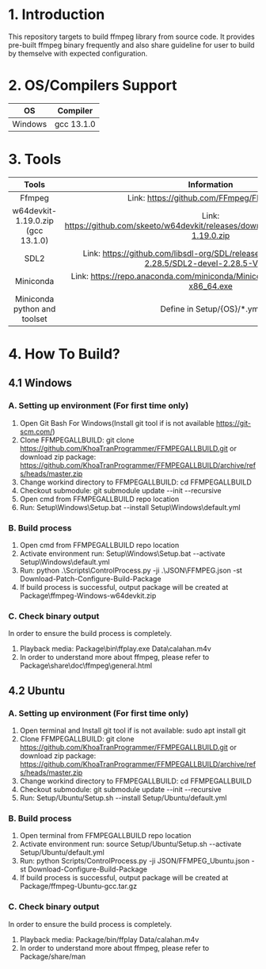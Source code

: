 # 1. Introduction
This repository targets to build ffmpeg library from source code. It provides pre-built ffmpeg binary frequently and also share guideline for user to build by themselve with expected configuration.

# 2. OS/Compilers Support
| OS | Compiler |
| :---:   | :---: |
| Windows | gcc 13.1.0   |

# 3. Tools
| Tools | Information |
| :---: | :---------: |
| Ffmpeg | Link: https://github.com/FFmpeg/FFmpeg.git |
| w64devkit-1.19.0.zip (gcc 13.1.0) | Link: https://github.com/skeeto/w64devkit/releases/download/v1.19.0/w64devkit-1.19.0.zip |
| SDL2 | Link: https://github.com/libsdl-org/SDL/releases/download/release-2.28.5/SDL2-devel-2.28.5-VC.zip |
| Miniconda | Link: https://repo.anaconda.com/miniconda/Miniconda3-latest-Windows-x86_64.exe |
| Miniconda python and toolset | Define in Setup/{OS}/*.yml |

# 4. How To Build?
## 4.1 Windows
### A. Setting up environment (For first time only)
1. Open Git Bash For Windows(Install git tool if is not available https://git-scm.com/)
2. Clone FFMPEGALLBUILD: git clone https://github.com/KhoaTranProgrammer/FFMPEGALLBUILD.git or download zip package: https://github.com/KhoaTranProgrammer/FFMPEGALLBUILD/archive/refs/heads/master.zip
3. Change workind directory to FFMPEGALLBUILD: cd FFMPEGALLBUILD
4. Checkout submodule: git submodule update --init --recursive
5. Open cmd from FFMPEGALLBUILD repo location
6. Run: Setup\Windows\Setup.bat --install Setup\Windows\default.yml
### B. Build process
1. Open cmd from FFMPEGALLBUILD repo location
2. Activate environment run: Setup\Windows\Setup.bat --activate Setup\Windows\default.yml
3. Run: python .\Scripts\ControlProcess.py -ji .\JSON\FFMPEG.json -st Download-Patch-Configure-Build-Package
4. If build process is successful, output package will be created at Package\ffmpeg-Windows-w64devkit.zip
### C. Check binary output
In order to ensure the build process is completely.
1. Playback media: Package\bin\ffplay.exe Data\calahan.m4v
2. In order to understand more about ffmpeg, please refer to Package\share\doc\ffmpeg\general.html
## 4.2 Ubuntu
### A. Setting up environment (For first time only)
1. Open terminal and Install git tool if is not available: sudo apt install git
2. Clone FFMPEGALLBUILD: git clone https://github.com/KhoaTranProgrammer/FFMPEGALLBUILD.git or download zip package: https://github.com/KhoaTranProgrammer/FFMPEGALLBUILD/archive/refs/heads/master.zip
3. Change workind directory to FFMPEGALLBUILD: cd FFMPEGALLBUILD
4. Checkout submodule: git submodule update --init --recursive
5. Run: Setup/Ubuntu/Setup.sh --install Setup/Ubuntu/default.yml
### B. Build process
1. Open terminal from FFMPEGALLBUILD repo location
2. Activate environment run: source Setup/Ubuntu/Setup.sh --activate Setup/Ubuntu/default.yml
3. Run: python Scripts/ControlProcess.py -ji JSON/FFMPEG_Ubuntu.json -st Download-Configure-Build-Package
4. If build process is successful, output package will be created at Package/ffmpeg-Ubuntu-gcc.tar.gz
### C. Check binary output
In order to ensure the build process is completely.
1. Playback media: Package/bin/ffplay Data/calahan.m4v
2. In order to understand more about ffmpeg, please refer to Package/share/man